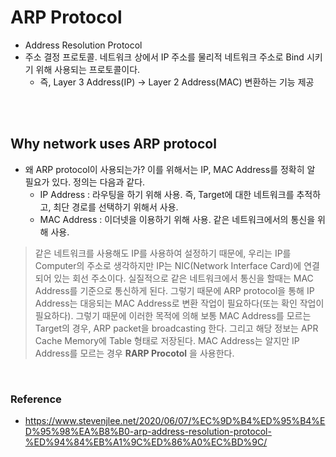 # ARP Protocol
* Address Resolution Protocol
* 주소 결정 프로토콜. 네트워크 상에서 IP 주소를 물리적 네트워크 주소로 Bind 시키기 위해 사용되는 프로토콜이다.
    * 즉, Layer 3 Address(IP) -> Layer 2 Address(MAC) 변환하는 기능 제공
</br>
</br>


## Why network uses ARP protocol
* 왜 ARP protocol이 사용되는가? 이를 위해서는 IP, MAC Address를 정확히 알 필요가 있다. 정의는 다음과 같다.
    * IP Address : 라우팅을 하기 위해 사용. 즉, Target에 대한 네트워크를 추적하고, 최단 경로를 선택하기 위해서 사용.
    * MAC Address : 이더넷을 이용하기 위해 사용. 같은 네트워크에서의 통신을 위해 사용.
> 같은 네트워크를 사용해도 IP를 사용하여 설정하기 때문에, 우리는 IP를 Computer의 주소로 생각하지만 IP는 NIC(Network Interface Card)에 연결되어 있는 회선 주소이다. 실질적으로 같은 네트워크에서 통신을 할때는 MAC Address를 기준으로 통신하게 된다. 그렇기 때문에 ARP protocol을 통해 IP Address는 대응되는 MAC Address로 변환 작업이 필요하다(또는 확인 작업이 필요하다).
> 그렇기 때문에 이러한 목적에 의해 보통 MAC Address를 모르는 Target의 경우, ARP packet을 broadcasting 한다. 그리고 해당 정보는 APR Cache Memory에 Table 형태로 저장된다. MAC Address는 알지만 IP Address를 모르는 경우 __RARP Procotol__ 을 사용한다.
</br>

### Reference
* https://www.stevenjlee.net/2020/06/07/%EC%9D%B4%ED%95%B4%ED%95%98%EA%B8%B0-arp-address-resolution-protocol-%ED%94%84%EB%A1%9C%ED%86%A0%EC%BD%9C/